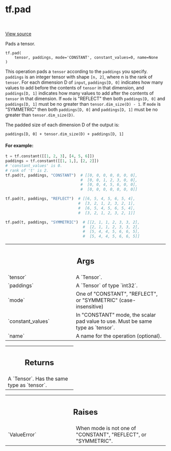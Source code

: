 <div itemscope itemtype="http://developers.google.com/ReferenceObject">
<meta itemprop="name" content="tf.pad" />
<meta itemprop="path" content="Stable" />
</div>

# tf.pad

<!-- Insert buttons and diff -->

<table class="tfo-notebook-buttons tfo-api nocontent" align="left">

</table>

<a target="_blank" class="external" href="/code/stable/tensorflow/python/ops/array_ops.py">View source</a>



Pads a tensor.


<pre class="devsite-click-to-copy prettyprint lang-py tfo-signature-link">
<code>tf.pad(
    tensor, paddings, mode=&#x27;CONSTANT&#x27;, constant_values=0, name=None
)
</code></pre>



<!-- Placeholder for "Used in" -->

This operation pads a `tensor` according to the `paddings` you specify.
`paddings` is an integer tensor with shape `[n, 2]`, where n is the rank of
`tensor`. For each dimension D of `input`, `paddings[D, 0]` indicates how
many values to add before the contents of `tensor` in that dimension, and
`paddings[D, 1]` indicates how many values to add after the contents of
`tensor` in that dimension. If `mode` is "REFLECT" then both `paddings[D, 0]`
and `paddings[D, 1]` must be no greater than `tensor.dim_size(D) - 1`. If
`mode` is "SYMMETRIC" then both `paddings[D, 0]` and `paddings[D, 1]` must be
no greater than `tensor.dim_size(D)`.

The padded size of each dimension D of the output is:

`paddings[D, 0] + tensor.dim_size(D) + paddings[D, 1]`

#### For example:



```python
t = tf.constant([[1, 2, 3], [4, 5, 6]])
paddings = tf.constant([[1, 1,], [2, 2]])
# 'constant_values' is 0.
# rank of 't' is 2.
tf.pad(t, paddings, "CONSTANT")  # [[0, 0, 0, 0, 0, 0, 0],
                                 #  [0, 0, 1, 2, 3, 0, 0],
                                 #  [0, 0, 4, 5, 6, 0, 0],
                                 #  [0, 0, 0, 0, 0, 0, 0]]

tf.pad(t, paddings, "REFLECT")  # [[6, 5, 4, 5, 6, 5, 4],
                                #  [3, 2, 1, 2, 3, 2, 1],
                                #  [6, 5, 4, 5, 6, 5, 4],
                                #  [3, 2, 1, 2, 3, 2, 1]]

tf.pad(t, paddings, "SYMMETRIC")  # [[2, 1, 1, 2, 3, 3, 2],
                                  #  [2, 1, 1, 2, 3, 3, 2],
                                  #  [5, 4, 4, 5, 6, 6, 5],
                                  #  [5, 4, 4, 5, 6, 6, 5]]
```

<!-- Tabular view -->
 <table class="responsive fixed orange">
<colgroup><col width="214px"><col></colgroup>
<tr><th colspan="2"><h2 class="add-link">Args</h2></th></tr>

<tr>
<td>
`tensor`<a id="tensor"></a>
</td>
<td>
A `Tensor`.
</td>
</tr><tr>
<td>
`paddings`<a id="paddings"></a>
</td>
<td>
A `Tensor` of type `int32`.
</td>
</tr><tr>
<td>
`mode`<a id="mode"></a>
</td>
<td>
One of "CONSTANT", "REFLECT", or "SYMMETRIC" (case-insensitive)
</td>
</tr><tr>
<td>
`constant_values`<a id="constant_values"></a>
</td>
<td>
In "CONSTANT" mode, the scalar pad value to use. Must be
same type as `tensor`.
</td>
</tr><tr>
<td>
`name`<a id="name"></a>
</td>
<td>
A name for the operation (optional).
</td>
</tr>
</table>



<!-- Tabular view -->
 <table class="responsive fixed orange">
<colgroup><col width="214px"><col></colgroup>
<tr><th colspan="2"><h2 class="add-link">Returns</h2></th></tr>
<tr class="alt">
<td colspan="2">
A `Tensor`. Has the same type as `tensor`.
</td>
</tr>

</table>



<!-- Tabular view -->
 <table class="responsive fixed orange">
<colgroup><col width="214px"><col></colgroup>
<tr><th colspan="2"><h2 class="add-link">Raises</h2></th></tr>

<tr>
<td>
`ValueError`<a id="ValueError"></a>
</td>
<td>
When mode is not one of "CONSTANT", "REFLECT", or "SYMMETRIC".
</td>
</tr>
</table>

